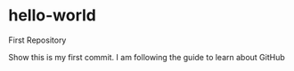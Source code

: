 # hello-world
First Repository

Show this is my first commit. I am following the guide to learn about GitHub
